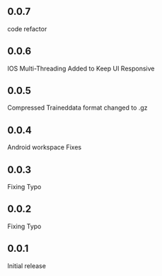 ## 0.0.7

code refactor

## 0.0.6

IOS Multi-Threading Added to Keep UI Responsive

## 0.0.5

Compressed Traineddata format changed to .gz

## 0.0.4

Android workspace Fixes

## 0.0.3

Fixing Typo

## 0.0.2

Fixing Typo

## 0.0.1

Initial release
